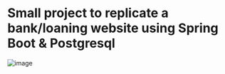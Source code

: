 # Small project to replicate a bank/loaning website using Spring Boot & Postgresql

![image](https://github.com/user-attachments/assets/72383813-7571-471c-acf5-4a9880d21032)
